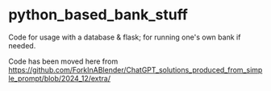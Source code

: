 # python_based_bank_stuff
Code for usage with a database &amp; flask; for running one's own bank if needed.

Code has been moved here from https://github.com/ForkInABlender/ChatGPT_solutions_produced_from_simple_prompt/blob/2024_12/extra/
